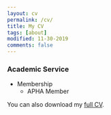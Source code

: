 ```yaml
---
layout: cv
permalink: /cv/
title: My CV
tags: [about]
modified: 11-30-2019
comments: false
---
```

  


### Academic Service
* Membership
    - APHA Member


You can also download my [full CV](https://www.dropbox.com/s/ksj92hvbieltls9/Yi%20Zuo%20CV_2019_12_01.pdf?dl=0).

